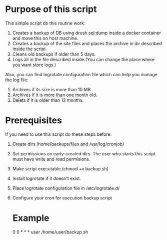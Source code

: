 # Purpose of this script

This simple script do this routine work: 
 
1. Creates a backup of DB using drush sql:dump inside a docker container and move this on host machine.
2. Creates a backup of the site files and places the archive in dir described inside the script.
3. Cleans old backups if older than 5 days.
4. Logs all in the file described inside.(You can change the place where you want store logs.)

Also, you can find logrotate configuration file which can help you manage the log file:

1. Archives if its size is more than 10 MB.
2. Archives if it is more than one month old.
3. Delets if it is older than 12 months.

# Prerequisites

If you need to use this script do these steps before:

1. Create dirs /home/backups/files and /var/log/cronjob/
2. Set permissions on early-created dirs. The user who starts this script must have write and read permisions. 
3. Make script executable.(chmod +x backup.sh)
4. Install logrotate if it doesn't exist.
5. Place logrotate configuration file in /etc/logrotate.d/
6. Configure your cron for execution backup script
     
    # Example 
    0  0    * * *   user /home/user/backup.sh
